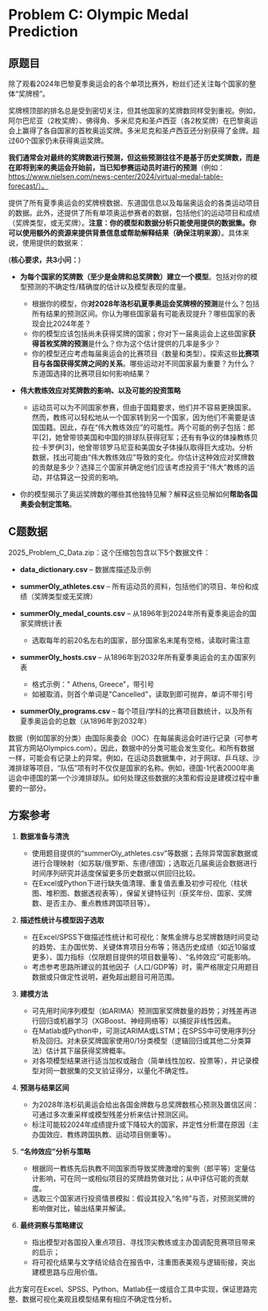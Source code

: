 # Problem C: Olympic Medal Prediction

## 原题目

除了观看2024年巴黎夏季奥运会的各个单项比赛外，粉丝们还关注每个国家的整体“奖牌榜”。

奖牌榜顶部的排名总是受到密切关注，但其他国家的奖牌数同样受到重视。例如，阿尔巴尼亚（2枚奖牌）、佛得角、多米尼克和圣卢西亚（各2枚奖牌）在巴黎奥运会上赢得了各自国家的首枚奥运奖牌。多米尼克和圣卢西亚还分别获得了金牌。超过60个国家仍未获得奥运奖牌。

**我们通常会对最终的奖牌数进行预测，但这些预测往往不是基于历史奖牌数，而是在即将到来的奥运会开始前，当已知参赛运动员时进行的预测**（例如：<https://www.nielsen.com/news-center/2024/virtual-medal-table-forecast/）。>

提供了所有夏季奥运会的奖牌榜数据、东道国信息以及每届奥运会的各类运动项目的数据。此外，还提供了所有单项奥运参赛者的数据，包括他们的运动项目和成绩（奖牌类型，或无奖牌）。**注意：你的模型和数据分析只能使用提供的数据集。你可以使用额外的资源来提供背景信息或帮助解释结果（确保注明来源）**。具体来说，使用提供的数据来：

(**核心要求，共3小问：**)

- **为每个国家的奖牌数（至少是金牌和总奖牌数）建立一个模型**。包括对你的模型预测的不确定性/精确度的估计以及模型表现的度量。
  - 根据你的模型，你**对2028年洛杉矶夏季奥运会奖牌榜的预测**是什么？包括所有结果的预测区间。你认为哪些国家最有可能表现提升？哪些国家的表现会比2024年差？
  - 你的模型应该包括尚未获得奖牌的国家；你对下一届奥运会上这些国家**获得首枚奖牌的预测**是什么？你为这个估计提供的几率是多少？
  - 你的模型还应考虑每届奥运会的比赛项目（数量和类型）。探索这些**比赛项目与各国获得奖牌之间的关系**。哪些运动对不同国家最为重要？为什么？东道国选择的比赛项目如何影响结果？

- **伟大教练效应对奖牌数的影响、以及可能的投资策略**
  - 运动员可以为不同国家参赛，但由于国籍要求，他们并不容易更换国家。然而，教练可以轻松地从一个国家转到另一个国家，因为他们不需要是该国国籍。因此，存在“伟大教练效应”的可能性。两个可能的例子包括：郎平[2]，她曾带领美国和中国的排球队获得冠军；还有有争议的体操教练贝拉·卡罗伊[3]，他曾带领罗马尼亚和美国女子体操队取得巨大成功。分析数据，找出可能由“伟大教练效应”导致的变化。你估计这种效应对奖牌数的贡献是多少？选择三个国家并确定他们应该考虑投资于“伟大”教练的运动，并估算这一投资的影响。

- 你的模型揭示了奥运奖牌数的哪些其他独特见解？解释这些见解如何**帮助各国奥委会制定策略**。

## C题数据

2025_Problem_C_Data.zip：这个压缩包包含以下5个数据文件：  

- **data_dictionary.csv** – 数据库描述及示例  
- **summerOly_athletes.csv** – 所有运动员的资料，包括他们的项目、年份和成绩（奖牌类型或无奖牌）  
- **summerOly_medal_counts.csv** – 从1896年到2024年所有夏季奥运会的国家奖牌统计表
  - 选取每年的前20名左右的国家，部分国家名末尾有空格，读取时需注意
- **summerOly_hosts.csv** – 从1896年到2032年所有夏季奥运会的主办国家列表
  - 格式示例：" Athens, Greece"，带引号
  - 如被取消，则首个单词是"Cancelled"，读取到即可抛弃，单词不带引号

- **summerOly_programs.csv** – 每个项目/学科的比赛项目数统计，以及所有夏季奥运会的总数（从1896年到2032年）

数据（例如国家的分类）由国际奥委会（IOC）在每届奥运会时进行记录（可参考其官方网站Olympics.com）。因此，数据中的分类可能会发生变化。和所有数据一样，可能会有记录上的异常。例如，在运动员数据集中，对于网球、乒乓球、沙滩排球等项目，“队伍”项有时不仅仅是国家的名称。例如，德国-1代表2000年奥运会中德国的第一个沙滩排球队。如何处理这些数据的决策和假设是建模过程中重要的一部分。

## 方案参考

1. **数据准备与清洗**  
   - 使用题目提供的“summerOly_athletes.csv”等数据；去除异常国家数据或进行合理映射（如苏联/俄罗斯、东德/德国）；选取近几届奥运会数据进行时间序列研究并适度保留更多历史数据以供回归比较。  
   - 在Excel或Python下进行缺失值清理、重复值去重及初步可视化（柱状图、堆积图、数据透视表等），保留关键特征列（获奖年份、国家、奖牌数、是否主办、重点教练跨国项目等）。

2. **描述性统计与模型因子选取**  
   - 在Excel/SPSS下做描述性统计和可视化：聚焦金牌与总奖牌数随时间变动的趋势、主办国优势、关键体育项目分布等；筛选历史成绩（如近10届或更多）、国力指标（仅限题目提供的项目数量等）、“名帅效应”可能影响。  
   - 考虑参考思路所建议的其他因子（人口/GDP等）时，需严格限定只用题目数据或只做定性说明，避免超出题目可用范围。  

3. **建模方法**  
   - 可先用时间序列模型（如ARIMA）预测国家奖牌数量的趋势；对残差再进行回归或机器学习（XGBoost、神经网络等）以捕捉非线性因素。  
   - 在Matlab或Python中，可测试ARIMA或LSTM；在SPSS中可使用序列分析及回归。对未获奖牌国家使用0/1分类模型（逻辑回归或其他二分类算法）估计其下届获得奖牌概率。  
   - 对各项模型结果进行适当加权或融合（简单线性加权、投票等），并记录模型对同一数据集的交叉验证得分，以量化不确定性。

4. **预测与结果区间**  
   - 为2028年洛杉矶奥运会给出各国金牌数与总奖牌数核心预测及置信区间：可通过多次重采样或模型残差分析来估计预测区间。  
   - 标注可能较2024年成绩提升或下降较大的国家，并定性分析潜在原因（主办国效应、教练跨国执教、运动项目侧重等）。

5. **“名帅效应”分析与策略**  
   - 根据同一教练先后执教不同国家而导致奖牌激增的案例（郎平等）定量估计影响，可在同一或相似项目的奖牌趋势做对比；从中评估可能的贡献度。  
   - 选取三个国家进行投资情景模拟：假设其投入“名帅”与否，对预测奖牌的影响做对比，输出结果并解读。

6. **最终洞察与策略建议**  
   - 指出模型对各国投入重点项目、寻找顶尖教练或主办国调配竞赛项目带来的启示；  
   - 将可视化结果与文字结论结合在报告中，注重图表美观与逻辑衔接，突出建模思路与应用价值。

此方案可在Excel、SPSS、Python、Matlab任一或组合工具中实现，保证思路完整、数据可视化美观且模型结果有相应不确定性分析。
